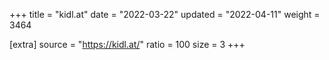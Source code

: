 +++
title = "kidl.at"
date = "2022-03-22"
updated = "2022-04-11"
weight = 3464

[extra]
source = "https://kidl.at/"
ratio = 100
size = 3
+++
